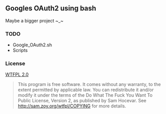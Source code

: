 ## Googles OAuth2 using bash ##

Maybe a bigger project ~_~

### TODO ###

* Google_OAuth2.sh
* Scripts

### License ###

[WTFPL 2.0](http://sam.zoy.org/wtfpl/)

> This program is free software. It comes without any warranty, to
> the extent permitted by applicable law. You can redistribute it
> and/or modify it under the terms of the Do What The Fuck You Want
> To Public License, Version 2, as published by Sam Hocevar. See
> http://sam.zoy.org/wtfpl/COPYING for more details.
